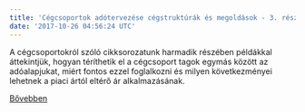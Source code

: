 ```yaml
---
title: 'Cégcsoportok adótervezése cégstruktúrák és megoldások - 3. rész'
date: '2017-10-26 04:56:24 UTC'
---
```


A cégcsoportokról szóló cikksorozatunk harmadik részében példákkal áttekintjük, hogyan téríthetik el a cégcsoport tagok egymás között az adóalapjukat, miért fontos ezzel foglalkozni és milyen következményei lehetnek a piaci ártól eltérő ár alkalmazásának.


[Bővebben](http://ift.tt/2i4UZoR)
